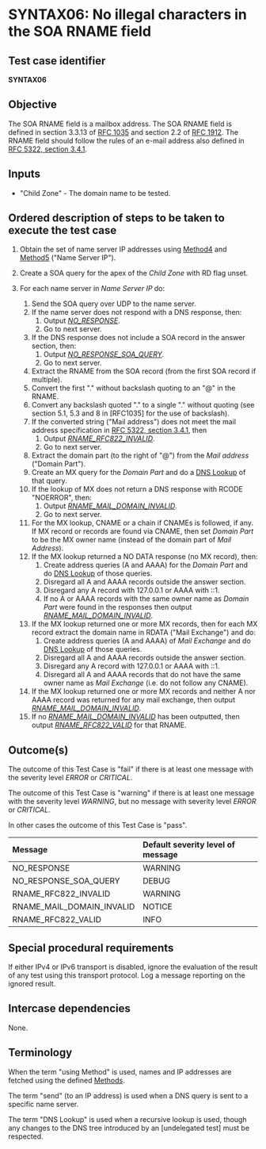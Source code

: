# SYNTAX06: No illegal characters in the SOA RNAME field

## Test case identifier
**SYNTAX06**

## Objective

The SOA RNAME field is a mailbox address. The SOA RNAME field is defined
in section 3.3.13 of [RFC 1035] and section 2.2 of [RFC 1912]. The RNAME
field should follow the rules of an e-mail address also defined in 
[RFC 5322, section 3.4.1].

## Inputs

* "Child Zone" - The domain name to be tested.

## Ordered description of steps to be taken to execute the test case

1. Obtain the set of name server IP addresses using [Method4] and [Method5]
   ("Name Server IP").

2. Create a SOA query for the apex of the *Child Zone* with RD flag unset.

3. For each name server in *Name Server IP* do:
   1. Send the SOA query over UDP to the name server.
   2. If the name server does not respond with a DNS response, then:
      1. Output *[NO_RESPONSE]*.
      2. Go to next server.
   3. If the DNS response does not include a SOA record in the 
      answer section, then:
      1. Output *[NO_RESPONSE_SOA_QUERY]*.
      2. Go to next server.
   4. Extract the RNAME from the SOA record (from the first SOA record if
      multiple).
   5. Convert the first "." without backslash quoting to an "@" in 
      the RNAME.
   6. Convert any backslash quoted "." to a single "." without quoting
      (see section 5.1, 5.3 and 8 in [RFC1035] for the use of backslash).
   7. If the converted string ("Mail address") does not meet the 
      mail address specification in [RFC 5322, section 3.4.1], then 
      1. Output *[RNAME_RFC822_INVALID]*.
      2. Go to next server.
   8. Extract the domain part (to the right of "@") from the *Mail 
      address* ("Domain Part").
   9. Create an MX query for the *Domain Part* and do a
      [DNS Lookup][terminology] of that query. 
   10. If the lookup of MX does not return a DNS response with RCODE 
       "NOERROR", then:
       1. Output *[RNAME_MAIL_DOMAIN_INVALID]*.
       2. Go to next server.
   11. For the MX lookup, CNAME or a chain if CNAMEs is followed, if
       any. If MX record or records are found via CNAME, then
       set *Domain Part* to be the MX owner name (instead of the
       domain part of *Mail Address*).
   12. If the MX lookup returned a NO DATA response (no MX record), 
       then:
       1. Create address queries (A and AAAA) for the *Domain Part*
          and do [DNS Lookup][terminology] of those queries. 
       2. Disregard all A and AAAA records outside the answer section.
       3. Disregard any A record with 127.0.0.1 or AAAA with ::1.
       4. If no A or AAAA records with the same owner name as *Domain
          Part* were found in the responses 
          then output *[RNAME_MAIL_DOMAIN_INVALID]*.
   13. If the MX lookup returned one or more MX records, then for each
       MX record extract the domain name in RDATA ("Mail Exchange") 
       and do:
       1. Create address queries (A and AAAA) of *Mail Exchange* 
          and do [DNS Lookup][terminology] of those queries. 
       2. Disregard all A and AAAA records outside the answer section.
       3. Disregard any A record with 127.0.0.1 or AAAA with ::1.
       4. Disregard all A and AAAA records that do not have the same
          owner name as *Mail Exchange* (i.e. do not follow
          any CNAME).
   14. If the MX lookup returned one or more MX records and neither 
          A nor AAAA record was returned for any mail exchange, then output 
          *[RNAME_MAIL_DOMAIN_INVALID]*.
   15. If no *[RNAME_MAIL_DOMAIN_INVALID]* has been outputted, 
       then output *[RNAME_RFC822_VALID]* for that RNAME.


## Outcome(s)

The outcome of this Test Case is "fail" if there is at least one message
with the severity level *ERROR* or *CRITICAL*.

The outcome of this Test Case is "warning" if there is at least one message
with the severity level *WARNING*, but no message with severity level
*ERROR* or *CRITICAL*.

In other cases the outcome of this Test Case is "pass".

Message                       | Default severity level of message
:-----------------------------|:-----------------------------------
NO_RESPONSE                   | WARNING
NO_RESPONSE_SOA_QUERY         | DEBUG
RNAME_RFC822_INVALID          | WARNING
RNAME_MAIL_DOMAIN_INVALID     | NOTICE
RNAME_RFC822_VALID            | INFO


## Special procedural requirements

If either IPv4 or IPv6 transport is disabled, ignore the evaluation of the
result of any test using this transport protocol. Log a message reporting
on the ignored result.

## Intercase dependencies

None.

## Terminology

When the term "using Method" is used, names and IP addresses are fetched
using the defined [Methods].

The term "send" (to an IP address) is used when a DNS query is sent to
a specific name server.

The term "DNS Lookup" is used when a recursive lookup is used, though
any changes to the DNS tree introduced by an [undelegated test] must be
respected.


[Methods]:                 ../Methods.md
[Method4]:                 ../Methods.md#method-4-obtain-glue-address-records-from-parent
[Method5]:                 ../Methods.md#method-5-obtain-the-name-server-address-records-from-child
[RFC 1035]:                https://tools.ietf.org/html/rfc1035
[RFC 1912]:                https://tools.ietf.org/html/rfc1912
[RFC 5322, section 3.4.1]: https://tools.ietf.org/html/rfc5322#section-3.4
[terminology]:             #terminology

[NO_RESPONSE]:               #outcomes
[NO_RESPONSE_SOA_QUERY]:     #outcomes
[RNAME_MAIL_DOMAIN_INVALID]: #outcomes
[RNAME_RFC822_INVALID]:      #outcomes
[RNAME_RFC822_VALID]:        #outcomes




